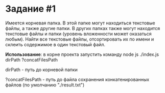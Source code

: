 # **Задание #1**
Имеется корневая папка. В этой папке могут находиться текстовые файлы, а также другие папки. В других папках также могут находится текстовые файлы и папки (уровень вложенности может оказаться любым). Найти все текстовые файлы, отсортировать их по имени и склеить содержимое в один текстовый файл.

**Использование**: в корне проекта запустить команду node js ./index.js dirPath ?concatFilesPath

dirPath - путь до корневой папки

?concatFilesPath - путь до файла сохранения конкатенированных файлов (по умолчанию "./result.txt")
